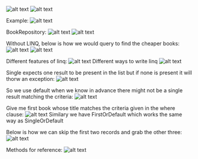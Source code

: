 ![alt text](image.png)
![alt text](image-1.png)

Example:
![alt text](image-2.png)

BookRepository:
![alt text](image-3.png)
![alt text](image-4.png)

Without LINQ, below is how we would query to find the cheaper books:
![alt text](image-5.png)
![alt text](image-6.png)

Different features of linq:
![alt text](image-7.png)
Different ways to write linq
![alt text](image-8.png)

Single expects one result to be present in the list but if none is present it will thorw an exception:
![alt text](image-9.png)

So we use default when we know in advance there might not be a single result matching the criteria:
![alt text](image-10.png)

Give me first book whose title matches the criteria given in the where clause:
![alt text](image-11.png)
Similary we have FirstOrDefault which works the same way as SingleOrDefault

Below is how we can skip the first two records and grab the other three:
![alt text](image-12.png)

Methods for reference:
![alt text](image-13.png)